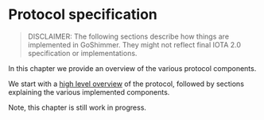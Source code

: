 # Protocol specification

> DISCLAIMER: The following sections describe how things are implemented in GoShimmer. They might not reflect final IOTA 2.0 specification or implementations.

In this chapter we provide an overview of the various protocol components.

We start with a [high level overview](./application_logic/protocol.md) of the protocol, followed by sections explaining the various implemented components.

Note, this chapter is still work in progress.


